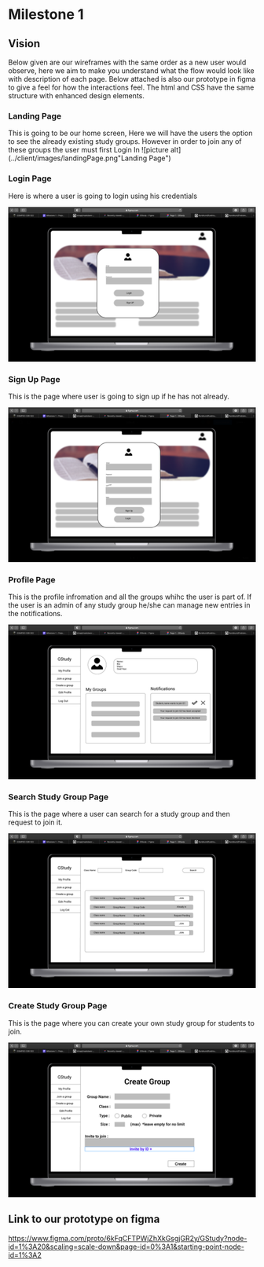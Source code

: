 # Milestone 1

## Vision ##

Below given are our wireframes with the same order as a new user would observe, here we aim to make you understand what the flow would look like with description of each page.
Below attached is also our prototype in figma to give a feel for how the interactions feel. The html and CSS have the same structure with enhanced design elements.

### Landing Page ###
This is going to be our home screen, Here we will have the users the option to see the already existing study groups.
However in order to join any of these groups the user must first Login In
![picture alt](../client/images/landingPage.png"Landing Page")

### Login Page ###
Here is where a user is going to login using his credentials 

![picture alt](../client/images/login.png "Login Page")
### Sign Up Page ###
This is the page where user is going to sign up if he has not already.

![picture alt](../client/images/signUpPage.png "Sign Up Page")
### Profile Page ###
This is the profile infromation and all the groups whihc the user is part of. If the user is an admin of any study group he/she can manage new entries in the notifications.

![picture alt](../client/images/profileWireFrame.png "Profile Group")
### Search Study Group Page ###
This is the page where a user can search for a study group and then request to join it.

![picture alt](../client/images/join.png "Join Study Group")
### Create Study Group Page ###
This is the page where you can create your own study group for students to join.

![picture alt](../client/images/create.png "Create Study Group")

## Link to our prototype on figma ##

https://www.figma.com/proto/6kFqCFTPWjZhXkGsgjGR2y/GStudy?node-id=1%3A20&scaling=scale-down&page-id=0%3A1&starting-point-node-id=1%3A2

